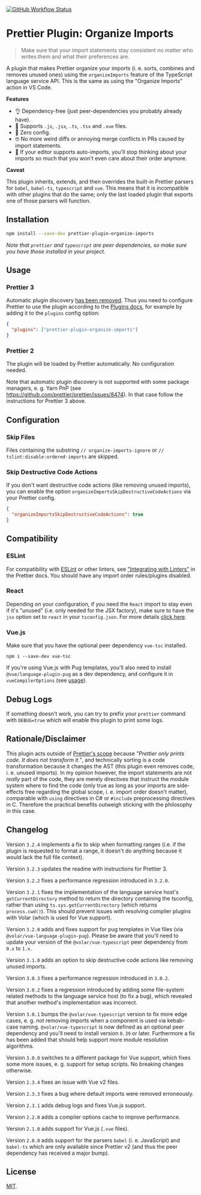 [![GitHub Workflow Status](https://img.shields.io/github/actions/workflow/status/simonhaenisch/prettier-plugin-organize-imports/test.yml?label=CI)](https://github.com/simonhaenisch/prettier-plugin-organize-imports/actions?query=branch%3Amaster)

# Prettier Plugin: Organize Imports

> Make sure that your import statements stay consistent no matter who writes them and what their preferences are.

A plugin that makes Prettier organize your imports (i. e. sorts, combines and removes unused ones) using the `organizeImports` feature of the TypeScript language service API. This is the same as using the "Organize Imports" action in VS Code.

**Features**

- 👌 Dependency-free (just peer-dependencies you probably already have).
- 💪 Supports `.js`, `.jsx`, `.ts`, `.tsx` and `.vue` files.
- 🚀 Zero config.
- 🤓 No more weird diffs or annoying merge conflicts in PRs caused by import statements.
- 🤯 If your editor supports auto-imports, you'll stop thinking about your imports so much that you won't even care about their order anymore.

**Caveat**

This plugin inherits, extends, and then overrides the built-in Prettier parsers for `babel`, `babel-ts`, `typescript` and `vue`. This means that it is incompatible with other plugins that do the same; only the last loaded plugin that exports one of those parsers will function.

## Installation

```sh
npm install --save-dev prettier-plugin-organize-imports
```

_Note that `prettier` and `typescript` are peer dependencies, so make sure you have those installed in your project._

## Usage

### Prettier 3

Automatic plugin discovery [has been removed](https://prettier.io/blog/2023/07/05/3.0.0.html#plugin-search-feature-has-been-removed-14759httpsgithubcomprettierprettierpull14759-by-fiskerhttpsgithubcomfisker). Thus you need to configure Prettier to use the plugin according to the [Plugins docs](https://prettier.io/docs/en/plugins.html), for example by adding it to the `plugins` config option:

```json
{
  "plugins": ["prettier-plugin-organize-imports"]
}
```

### Prettier 2

The plugin will be loaded by Prettier automatically. No configuration needed.

Note that automatic plugin discovery is not supported with some package managers, e. g. Yarn PnP (see https://github.com/prettier/prettier/issues/8474). In that case follow the instructions for Prettier 3 above.

## Configuration

### Skip Files

Files containing the substring `// organize-imports-ignore` or `// tslint:disable:ordered-imports` are skipped.

### Skip Destructive Code Actions

If you don't want destructive code actions (like removing unused imports), you can enable the option `organizeImportsSkipDestructiveCodeActions` via your Prettier config.

```json
{
  "organizeImportsSkipDestructiveCodeActions": true
}
```

## Compatibility

### ESLint

For compatibility with [ESLint](https://eslint.org/) or other linters, see ["Integrating with Linters"](https://prettier.io/docs/en/integrating-with-linters.html) in the Prettier docs. You should have any import order rules/plugins disabled.

### React

Depending on your configuration, if you need the `React` import to stay even if it's "unused" (i.e. only needed for the JSX factory), make sure to have the `jsx` option set to `react` in your `tsconfig.json`. For more details [click here](https://www.typescriptlang.org/docs/handbook/jsx.html#basic-usage).

### Vue.js

Make sure that you have the optional peer dependency `vue-tsc` installed.

```
npm i --save-dev vue-tsc
```

If you're using Vue.js with Pug templates, you'll also need to install `@vue/language-plugin-pug` as a dev dependency, and configure it in `vueCompilerOptions` (see [usage](https://www.npmjs.com/package/@vue/language-plugin-pug)).

## Debug Logs

If something doesn't work, you can try to prefix your `prettier` command with `DEBUG=true` which will enable this plugin to print some logs.

## Rationale/Disclaimer

This plugin acts outside of [Prettier's scope](https://prettier.io/docs/en/rationale#what-prettier-is-_not_-concerned-about) because _"Prettier only prints code. It does not transform it."_, and technically sorting is a code transformation because it changes the AST (this plugin even removes code, i. e. unused imports). In my opinion however, the import statements are not _really_ part of the code, they are merely directives that instruct the module system where to find the code (only true as long as your imports are side-effects free regarding the global scope, i. e. import order doesn't matter), comparable with `using` directives in C# or `#include` preprocessing directives in C. Therefore the practical benefits outweigh sticking with the philosophy in this case.

## Changelog

Version `3.2.4` implements a fix to skip when formatting ranges (i.e. if the plugin is requested to format a range, it doesn't do anything because it would lack the full file context).

Version `3.2.3` updates the readme with instructions for Prettier 3.

Version `3.2.2` fixes a performance regression introduced in `3.2.0`.

Version `3.2.1` fixes the implementation of the language service host's `getCurrentDirectory` method to return the directory containing the tsconfig, rather than using `ts.sys.getCurrentDirectory` (which returns `process.cwd()`). This should prevent issues with resolving compiler plugins with Volar (which is used for Vue support).

Version `3.2.0` adds and fixes support for pug templates in Vue files (via `@volar/vue-language-plugin-pug`). Please be aware that you'll need to update your version of the `@volar/vue-typescript` peer dependency from `0.x` to `1.x`.

Version `3.1.0` adds an option to skip destructive code actions like removing unused imports.

Version `3.0.3` fixes a performance regression introduced in `3.0.2`.

Version `3.0.2` fixes a regression introduced by adding some file-system related methods to the language service host (to fix a bug), which revealed that another method's implementation was incorrect.

Version `3.0.1` bumps the `@volar/vue-typescript` version to fix more edge cases, e. g. not removing imports when a component is used via kebab-case naming. `@volar/vue-typescript` is now defined as an optional peer dependency and you'll need to install version `0.39` or later. Furthermore a fix has been added that should help support more module resolution algorithms.

Version `3.0.0` switches to a different package for Vue support, which fixes some more issues, e. g. support for setup scripts. No breaking changes otherwise.

Version `2.3.4` fixes an issue with Vue v2 files.

Version `2.3.3` fixes a bug where default imports were removed erroneously.

Version `2.3.1` adds debug logs and fixes Vue.js support.

Version `2.2.0` adds a compiler options cache to improve performance.

Version `2.1.0` adds support for Vue.js (`.vue` files).

Version `2.0.0` adds support for the parsers `babel` (i. e. JavaScript) and `babel-ts` which are only available since Prettier v2 (and thus the peer dependency has received a major bump).

## License

[MIT](/license).
